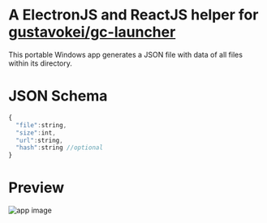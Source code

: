 # A ElectronJS and ReactJS helper for [gustavokei/gc-launcher](https://github.com/gustavokei/gc-launcher)
This portable Windows app generates a JSON file with data of all files within its directory.

# JSON Schema
```javascript
{
  "file":string,
  "size":int,
  "url":string,
  "hash":string //optional
}
```

# Preview
![app image](https://i.imgur.com/RaEw7x1.gif)
